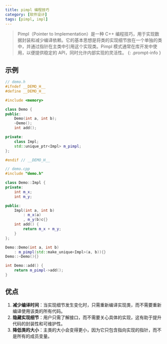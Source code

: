 ```yaml
---
title: pimpl 编程技巧
category: [软件设计]
tags: [pimpl, impl]
---
```


> Pimpl（Pointer to Implementation）是一种 C++ 编程技巧，用于实现数据封装和减少编译依赖。它的基本思想是将类的实现细节放在一个单独的类中，并通过指针在主类中引用这个实现类。Pimpl 模式通常在库开发中使用，以便提供稳定的 API，同时允许内部实现的灵活性。
{: .prompt-info } 

## 示例

```cpp
// demo.h
#ifndef __DEMO_H__
#define __DEMO_H__

#include <memory>

class Demo {
public:
    Demo(int a, int b);
    ~Demo();
    int add();

private:
    class Impl;
    std::unique_ptr<Impl> m_pimpl;
};

#endif // __DEMO_H__
```

```cpp
// demo.cpp
#include "demo.h"

class Demo::Impl {
private:
    int m_x;
    int m_y;

public:
    Impl(int a, int b)
        : m_x(a)
        , m_y(b)c{}
    int add() {
        return m_x + m_y;
    }
};

Demo::Demo(int a, int b)
    : m_pimpl(std::make_unique<Impl>(a, b)){}
Demo::~Demo(){}

int Demo::add() {
    return m_pimpl->add();
}
```
## 优点

1. **减少编译时间**：当实现细节发生变化时，只需重新编译实现类，而不需要重新编译使用该类的所有代码。 
2. **隐藏实现细节**：用户只需了解接口，而不需要关心具体的实现，这有助于提升代码的封装性和可维护性。 
3. **降低类的大小**：主类的大小会变得更小，因为它只包含指向实现的指针，而不是所有的成员变量。 


